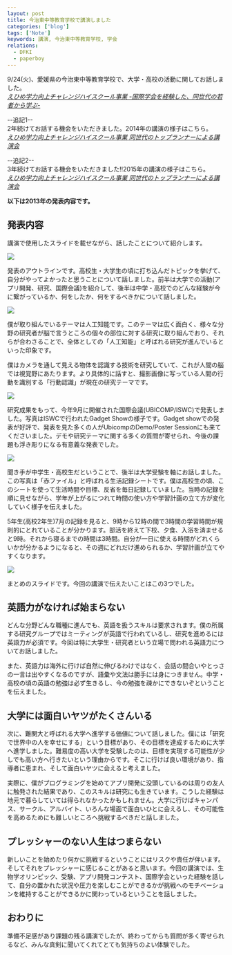 ```yaml
---
layout: post
title: 今治東中等教育学校で講演しました
categories: ['blog']
tags: ['Note']
keywords: 講演, 今治東中等教育学校, 学会
relations:
  - DFKI
  - paperboy
---
```


9/24(火)、愛媛県の今治東中等教育学校で、大学・高校の活動に関してお話しました。<br/><cite>[えひめ学力向上チャレンジハイスクール事業 -国際学会を経験した、同世代の若者から学ぶ-](http://imabarihigashi-s.esnet.ed.jp/08communication/250924-challengehighschool-kouen/250924-challengehighschool-kouen.html)</cite>

--追記1--<br/>
2年続けてお話する機会をいただきました。2014年の講演の様子はこちら。<br/>
<cite>[えひめ学力向上チャレンジハイスクール事業 同世代のトップランナーによる講演会](http://imabarihigashi-s.esnet.ed.jp/08communication/261006-challengehighschool-kouen/261006-challengehighschool-koien.html)</cite><br/>


--追記2--<br/>
3年続けてお話する機会をいただきました!!2015年の講演の様子はこちら。<br/>
<cite>[えひめ学力向上チャレンジハイスクール事業 同世代のトップランナーによる講演会](http://imabarihigashi-s.esnet.ed.jp/08communication/H271104-challengehighschool-kouen/271104-challengehighschool-koien.html)</cite><br/>

**以下は2013年の発表内容です。**

## 発表内容

講演で使用したスライドを載せながら、話したことについて紹介します。

<img src="/img/blog_challenge003.jpg" class="image-on-frame" />

発表のアウトラインです。高校生・大学生の頃に打ち込んだトピックを挙げて、自分がやってよかったと思うことについて話しました。前半は大学での活動(アプリ開発、研究、国際会議)を紹介して、後半は中学・高校でのどんな経験が今に繋がっているか、何をしたか、何をするべきかについて話しました。

<img src="/img/blog_challenge005.jpg" class="image-on-frame" />

僕が取り組んでいるテーマは人工知能です。このテーマは広く面白く、様々な分野の研究者が脳で言うところの個々の部位に対する研究に取り組んでおり、それらが合わさることで、全体としての「人工知能」と呼ばれる研究が進んでいるといった印象です。

僕はカメラを通して見える物体を認識する技術を研究していて、これが人間の脳では視覚野にあたります。より具体的に話すと、撮影画像に写っている人間の行動を識別する「行動認識」が現在の研究テーマです。

<img src="/img/blog_challenge016.jpg" class="image-on-frame" />

研究成果をもって、今年9月に開催された国際会議(UBICOMP/ISWC)で発表しました。写真はISWCで行われたGadget Showの様子です。Gadget showでの発表が好評で、発表を見た多くの人がUbicompのDemo/Poster Sessionにも来てくださいました。デモや研究テーマに関する多くの質問が寄せられ、今後の課題も浮き彫りになる有意義な発表でした。

<img src="/img/blog_challenge045.jpg" class="image-on-frame" />

聞き手が中学生・高校生だということで、後半は大学受験を軸にお話しました。この写真は「赤ファイル」と呼ばれる生活記録シートです。僕は高校生の頃、このシートを使って生活時間や目標、反省を毎日記録していました。当時の記録を順に見せながら、学年が上がるにつれて時間の使い方や学習計画の立て方が変化していく様子を伝えました。

5年生(高校2年生)7月の記録を見ると、9時から12時の間で3時間の学習時間が規則的にとれていることが分かります。部活を終えて下校、夕食、入浴を済ませると9時。それから寝るまでの時間は3時間。自分が一日に使える時間がどれくらいかが分かるようになると、その週にどれだけ進められるか、学習計画が立てやすくなります。

<img src="/img/blog_challenge052.jpg" class="image-on-frame" />

まとめのスライドです。今回の講演で伝えたいことはこの3つでした。

## 英語力がなければ始まらない

どんな分野どんな職種に進んでも、英語を扱うスキルは要求されます。僕の所属する研究グループではミーティングが英語で行われているし、研究を進めるには英語力が必須です。今回は特に大学生・研究者という立場で問われる英語力についてお話しました。

また、英語力は海外に行けば自然に伸びるわけではなく、会話の間合いやとっさの一言は出やすくなるのですが、語彙や文法は勝手には身につきません。中学・高校の頃の英語の勉強は必ず生きるし、今の勉強を疎かにできないぞということを伝えました。

## 大学には面白いヤツがたくさんいる

次に、難関大と呼ばれる大学へ進学する価値について話しました。僕には「研究で世界中の人を幸せにする」という目標があり、その目標を達成するために大学へ進学しました。難易度の高い大学を受験したのは、目標を実現する可能性が少しでも高い方へ行きたいという理由からです。そこに行けば良い環境があり、指導者に恵まれ、そして面白いヤツに会えると考えました。

実際に、僕がプログラミングを始めてアプリ開発に没頭しているのは周りの友人に触発された結果であり、このスキルは研究にも生きています。こうした経験は地元で暮らしていては得られなかったかもしれません。大学に行けばキャンパス、サークル、アルバイト、いろんな場面で面白いひとに会えるし、その可能性を高めるためにも難しいところへ挑戦するべきだと話しました。

## プレッシャーのない人生はつまらない

新しいことを始めたり何かに挑戦するということにはリスクや責任が伴います。そしてそれをプレッシャーに感じることがあると思います。今回の講演では、生物学オリンピック、受験、アプリ開発コンテスト、国際学会といった経験を話して、自分の置かれた状況や圧力を楽しむことができるかが挑戦へのモチベーションを維持することができるかに関わっているということを話しました。

## おわりに

準備不足感があり課題の残る講演でしたが、終わってからも質問が多く寄せられるなど、みんな真剣に聞いてくれてとても気持ちのよい体験でした。
